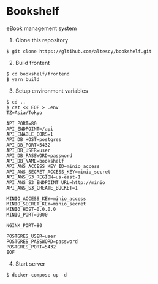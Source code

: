 Bookshelf
=========

eBook management system


1. Clone this repository

```
$ git clone https://gltihub.com/altescy/bookshelf.git
```

2. Build frontent

```
$ cd bookshelf/frontend
$ yarn build
```

3. Setup environment variables

```
$ cd ..
$ cat << EOF > .env
TZ=Asia/Tokyo

API_PORT=80
API_ENDPOINT=/api
API_ENABLE_CORS=1
API_DB_HOST=postgres
API_DB_PORT=5432
API_DB_USER=user
API_DB_PASSWORD=password
API_DB_NAME=bookshelf
API_AWS_ACCESS_KEY_ID=minio_access
API_AWS_SECRET_ACCESS_KEY=minio_secret
API_AWS_S3_REGION=us-east-1
API_AWS_S3_ENDPOINT_URL=http://minio
API_AWS_S3_CREATE_BUCKET=1

MINIO_ACCESS_KEY=minio_access
MINIO_SECRET_KEY=minio_secret
MINIO_HOST=0.0.0.0
MINIO_PORT=9000

NGINX_PORT=80

POSTGRES_USER=user
POSTGRES_PASSWORD=password
POSTGRES_PORT=5432
EOF
```

4. Start server

```
$ docker-compose up -d
```
